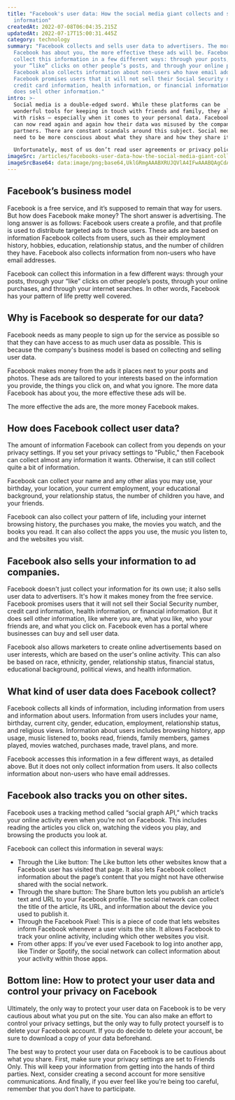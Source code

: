 ```yaml
---
title: "Facebook's user data: How the social media giant collects and sells our
  information"
createdAt: 2022-07-08T06:04:35.215Z
updatedAt: 2022-07-17T15:00:31.445Z
category: technology
summary: "Facebook collects and sells user data to advertisers. The more data
  Facebook has about you, the more effective these ads will be. Facebook can
  collect this information in a few different ways: through your posts, through
  your “like” clicks on other people’s posts, and through your online purchases.
  Facebook also collects information about non-users who have email addresses.
  Facebook promises users that it will not sell their Social Security number,
  credit card information, health information, or financial information, but it
  does sell other information."
intro: >-
  Social media is a double-edged sword. While these platforms can be
  wonderful tools for keeping in touch with friends and family, they also come
  with risks — especially when it comes to your personal data. Facebook users
  can now read again and again how their data was misused by the company and its
  partners. There are constant scandals around this subject. Social media users
  need to be more conscious about what they share and how they share it. 

  Unfortunately, most of us don’t read user agreements or privacy policies until something goes wrong—and that’s too bad, because those documents often contain important information about how your personal information is going to be used by that service provider. In many cases, you’ll see an “OK” button beside the user agreement, meaning you must agree to continue using the app or site if you want to proceed any further.
imageSrc: /articles/facebooks-user-data-how-the-social-media-giant-collects-and-sells-our-information.png
imageSrcBase64: data:image/png;base64,UklGRmgAAABXRUJQVlA4IFwAAABQAgCdASoKAAoAAUAmJbACdLoAAwkkmmwH/AAA/I55JRmuKKN/yoOtddhZC3zeal3Czjqp3LXz6Dh/vKFNwD7fni2KRAT//b2FLhIbf9kDMIvn/uk3oYP88QAAAA==
---
```


## Facebook’s business model

Facebook is a free service, and it’s supposed to remain that way for users. But how does Facebook make money? The short answer is advertising. The long answer is as follows: Facebook users create a profile, and that profile is used to distribute targeted ads to those users. These ads are based on information Facebook collects from users, such as their employment history, hobbies, education, relationship status, and the number of children they have. Facebook also collects information from non-users who have email addresses.

Facebook can collect this information in a few different ways: through your posts, through your “like” clicks on other people’s posts, through your online purchases, and through your internet searches. In other words, Facebook has your pattern of life pretty well covered.

## Why is Facebook so desperate for our data?

Facebook needs as many people to sign up for the service as possible so that they can have access to as much user data as possible. This is because the company's business model is based on collecting and selling user data.

Facebook makes money from the ads it places next to your posts and photos. These ads are tailored to your interests based on the information you provide, the things you click on, and what you ignore. The more data Facebook has about you, the more effective these ads will be.

The more effective the ads are, the more money Facebook makes.

## How does Facebook collect user data?

The amount of information Facebook can collect from you depends on your privacy settings. If you set your privacy settings to "Public," then Facebook can collect almost any information it wants. Otherwise, it can still collect quite a bit of information.

Facebook can collect your name and any other alias you may use, your birthday, your location, your current employment, your educational background, your relationship status, the number of children you have, and your friends.

Facebook can also collect your pattern of life, including your internet browsing history, the purchases you make, the movies you watch, and the books you read. It can also collect the apps you use, the music you listen to, and the websites you visit.

## Facebook also sells your information to ad companies.

Facebook doesn't just collect your information for its own use; it also sells user data to advertisers. It's how it makes money from the free service. Facebook promises users that it will not sell their Social Security number, credit card information, health information, or financial information. But it does sell other information, like where you are, what you like, who your friends are, and what you click on. Facebook even has a portal where businesses can buy and sell user data.

Facebook also allows marketers to create online advertisements based on user interests, which are based on the user's online activity. This can also be based on race, ethnicity, gender, relationship status, financial status, educational background, political views, and health information.

## What kind of user data does Facebook collect?

Facebook collects all kinds of information, including information from users and information about users. Information from users includes your name, birthday, current city, gender, education, employment, relationship status, and religious views. Information about users includes browsing history, app usage, music listened to, books read, friends, family members, games played, movies watched, purchases made, travel plans, and more.

Facebook accesses this information in a few different ways, as detailed above. But it does not only collect information from users. It also collects information about non-users who have email addresses.

## Facebook also tracks you on other sites.

Facebook uses a tracking method called “social graph API,” which tracks your online activity even when you’re not on Facebook. This includes reading the articles you click on, watching the videos you play, and browsing the products you look at.

Facebook can collect this information in several ways:

- Through the Like button: The Like button lets other websites know that a Facebook user has visited that page. It also lets Facebook collect information about the page’s content that you might not have otherwise shared with the social network.
- Through the share button: The Share button lets you publish an article’s text and URL to your Facebook profile. The social network can collect the title of the article, its URL, and information about the device you used to publish it.
- Through the Facebook Pixel: This is a piece of code that lets websites inform Facebook whenever a user visits the site. It allows Facebook to track your online activity, including which other websites you visit.
- From other apps: If you’ve ever used Facebook to log into another app, like Tinder or Spotify, the social network can collect information about your activity within those apps.

## Bottom line: How to protect your user data and control your privacy on Facebook

Ultimately, the only way to protect your user data on Facebook is to be very cautious about what you put on the site. You can also make an effort to control your privacy settings, but the only way to fully protect yourself is to delete your Facebook account. If you do decide to delete your account, be sure to download a copy of your data beforehand.

The best way to protect your user data on Facebook is to be cautious about what you share. First, make sure your privacy settings are set to Friends Only. This will keep your information from getting into the hands of third parties. Next, consider creating a second account for more sensitive communications. And finally, if you ever feel like you’re being too careful, remember that you don’t have to participate.
